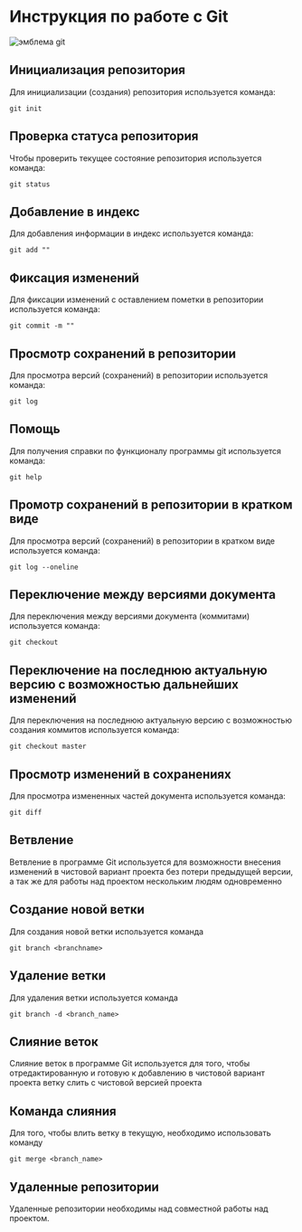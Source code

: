 # **Инструкция по работе с Git**

![эмблема git](git_logo.png)

## Инициализация репозитория

Для инициализации (создания) репозитория используется команда: 

    git init

## Проверка статуса репозитория

Чтобы проверить текущее состояние репозитория используется команда:

    git status

## Добавление в индекс

Для добавления информации в индекс используется команда:

    git add ""

## Фиксация изменений

Для фиксации изменений с оставлением пометки в репозитории используется команда:

    git commit -m ""

## Просмотр сохранений в репозитории

Для просмотра версий (сохранений) в репозитории используется команда: 

    git log

## Помощь 

Для получения справки по функционалу программы git используется команда:

    git help

## Промотр сохранений в репозитории в кратком виде

Для просмотра версий (сохранений) в репозитории в кратком виде используется команда:

    git log --oneline

## Переключение между версиями документа

Для переключения между версиями документа (коммитами) используется команда:

    git checkout

## Переключение на последнюю актуальную версию с возможностью дальнейших изменений

Для переключения на последнюю актуальную версию с возможностью создания коммитов используется команда:

    git checkout master

## Просмотр изменений в сохранениях

Для просмотра измененных частей документа используется команда:

    git diff

## Ветвление

Ветвление в программе Git используется для возможности внесения изменений в чистовой вариант проекта без потери предыдущей версии, а так же для работы над проектом нескольким людям одновременно 

## Создание новой ветки

Для создания новой ветки используется команда

    git branch <branchname>

## Удаление ветки

Для удаления ветки используется команда

    git branch -d <branch_name>

## Слияние веток

Слияние веток в программе Git используется для того, чтобы отредактированную и готовую к добавлению в чистовой вариант проекта ветку слить с чистовой версией проекта

## Команда слияния

Для того, чтобы влить ветку в текущую, необходимо использовать команду 

    git merge <branch_name>

## Удаленные репозитории

Удаленные репозитории необходимы над совместной работы над проектом.
